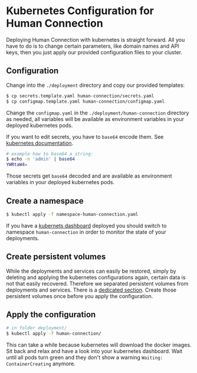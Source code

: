 # Kubernetes Configuration for Human Connection

Deploying Human Connection with kubernetes is straight forward. All you have to
do is to change certain parameters, like domain names and API keys, then you
just apply our provided configuration files to your cluster.

## Configuration

Change into the `./deployment` directory and copy our provided templates:

```bash
$ cp secrets.template.yaml human-connection/secrets.yaml
$ cp configmap.template.yaml human-connection/configmap.yaml
```

Change the `configmap.yaml` in the `./deployment/human-connection` directory as needed, all variables will be available as
environment variables in your deployed kubernetes pods.

If you want to edit secrets, you have to `base64` encode them. See [kubernetes documentation](https://kubernetes.io/docs/concepts/configuration/secret/#creating-a-secret-manually).

```bash
# example how to base64 a string:
$ echo -n 'admin' | base64
YWRtaW4=
```

Those secrets get `base64` decoded and are available as environment variables in
your deployed kubernetes pods.

## Create a namespace

```bash
$ kubectl apply -f namespace-human-connection.yaml
```

If you have a [kubernets dashboard](../digital-ocean/dashboard/README.md)
deployed you should switch to namespace `human-connection` in order to
monitor the state of your deployments.

## Create persistent volumes

While the deployments and services can easily be restored, simply by deleting
and applying the kubernetes configurations again, certain data is not that
easily recovered. Therefore we separated persistent volumes from deployments
and services. There is a [dedicated section](../volumes/README.md). Create those
persistent volumes once before you apply the configuration.

## Apply the configuration

```bash
# in folder deployment/ 
$ kubectl apply -f human-connection/
```

This can take a while because kubernetes will download the docker images. Sit
back and relax and have a look into your kubernetes dashboard. Wait until all
pods turn green and they don't show a warning `Waiting: ContainerCreating`
anymore.
